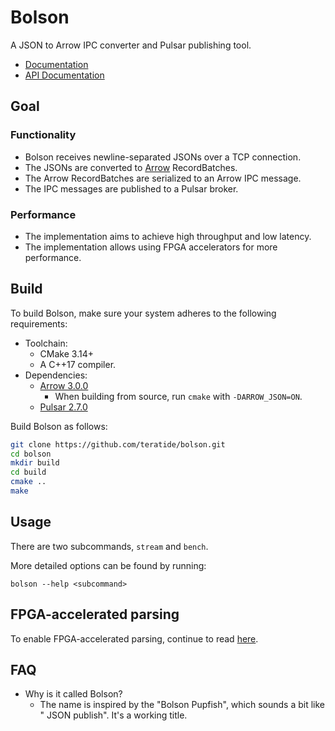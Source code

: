 # Bolson

A JSON to Arrow IPC converter and Pulsar publishing tool.

- [Documentation](https://teratide.github.io/bolson/)
- [API Documentation](https://teratide.github.io/bolson/api/)

## Goal

### Functionality

- Bolson receives newline-separated JSONs over a TCP connection.
- The JSONs are converted to [Arrow](https://arrow.apache.org) RecordBatches.
- The Arrow RecordBatches are serialized to an Arrow IPC message.
- The IPC messages are published to a Pulsar broker.

### Performance

- The implementation aims to achieve high throughput and low latency.
- The implementation allows using FPGA accelerators for more performance.

## Build

To build Bolson, make sure your system adheres to the following requirements:

- Toolchain:
  - CMake 3.14+
  - A C++17 compiler.
- Dependencies:
  - [Arrow 3.0.0](https://github.com/apache/arrow)
    - When building from source, run `cmake` with `-DARROW_JSON=ON`.
  - [Pulsar 2.7.0](https://github.com/apache/pulsar)

Build Bolson as follows:

```bash
git clone https://github.com/teratide/bolson.git
cd bolson
mkdir build
cd build
cmake ..
make
```

## Usage

There are two subcommands, `stream` and `bench`.

More detailed options can be found by running:

```
bolson --help <subcommand>
```

## FPGA-accelerated parsing

To enable FPGA-accelerated parsing, continue to read [here](doc/src/fpga.md).

## FAQ

- Why is it called Bolson?
  - The name is inspired by the "Bolson Pupfish", which sounds a bit like "
    JSON publish". It's a working title.
